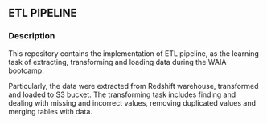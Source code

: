 ## ETL PIPELINE
### Description
This repository contains the implementation of ETL pipeline, as the learning task of extracting,
transforming and loading data during the WAIA bootcamp. 

Particularly, the data were extracted from 
Redshift warehouse, transformed and loaded to S3 bucket.
The transforming task includes finding and dealing with missing and incorrect values, 
removing duplicated values and merging tables with data.


